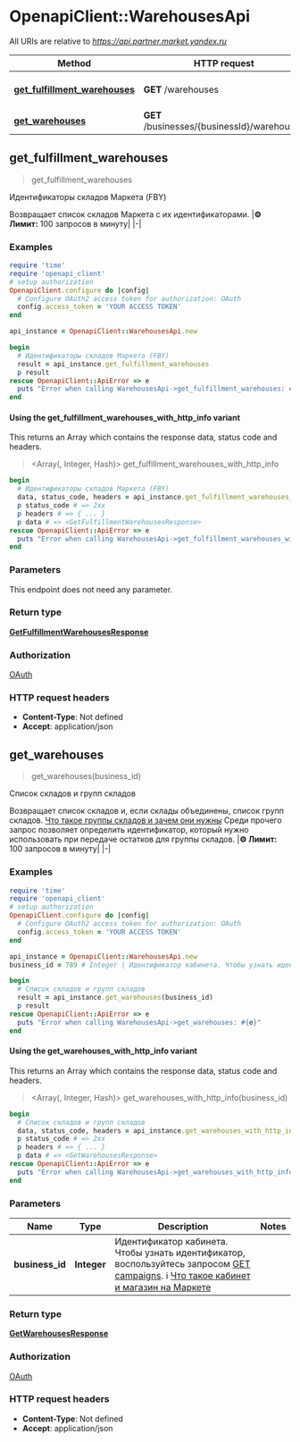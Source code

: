# OpenapiClient::WarehousesApi

All URIs are relative to *https://api.partner.market.yandex.ru*

| Method | HTTP request | Description |
| ------ | ------------ | ----------- |
| [**get_fulfillment_warehouses**](WarehousesApi.md#get_fulfillment_warehouses) | **GET** /warehouses | Идентификаторы складов Маркета (FBY) |
| [**get_warehouses**](WarehousesApi.md#get_warehouses) | **GET** /businesses/{businessId}/warehouses | Список складов и групп складов |


## get_fulfillment_warehouses

> <GetFulfillmentWarehousesResponse> get_fulfillment_warehouses

Идентификаторы складов Маркета (FBY)

Возвращает список складов Маркета с их идентификаторами.  |**⚙️ Лимит:** 100 запросов в минуту| |-| 

### Examples

```ruby
require 'time'
require 'openapi_client'
# setup authorization
OpenapiClient.configure do |config|
  # Configure OAuth2 access token for authorization: OAuth
  config.access_token = 'YOUR ACCESS TOKEN'
end

api_instance = OpenapiClient::WarehousesApi.new

begin
  # Идентификаторы складов Маркета (FBY)
  result = api_instance.get_fulfillment_warehouses
  p result
rescue OpenapiClient::ApiError => e
  puts "Error when calling WarehousesApi->get_fulfillment_warehouses: #{e}"
end
```

#### Using the get_fulfillment_warehouses_with_http_info variant

This returns an Array which contains the response data, status code and headers.

> <Array(<GetFulfillmentWarehousesResponse>, Integer, Hash)> get_fulfillment_warehouses_with_http_info

```ruby
begin
  # Идентификаторы складов Маркета (FBY)
  data, status_code, headers = api_instance.get_fulfillment_warehouses_with_http_info
  p status_code # => 2xx
  p headers # => { ... }
  p data # => <GetFulfillmentWarehousesResponse>
rescue OpenapiClient::ApiError => e
  puts "Error when calling WarehousesApi->get_fulfillment_warehouses_with_http_info: #{e}"
end
```

### Parameters

This endpoint does not need any parameter.

### Return type

[**GetFulfillmentWarehousesResponse**](GetFulfillmentWarehousesResponse.md)

### Authorization

[OAuth](../README.md#OAuth)

### HTTP request headers

- **Content-Type**: Not defined
- **Accept**: application/json


## get_warehouses

> <GetWarehousesResponse> get_warehouses(business_id)

Список складов и групп складов

Возвращает список складов и, если склады объединены, список групп складов. [Что такое группы складов и зачем они нужны](https://yandex.ru/support/marketplace/assortment/operations/stocks.html#unified-stocks)  Среди прочего запрос позволяет определить идентификатор, который нужно использовать при передаче остатков для группы складов.  |**⚙️ Лимит:** 100 запросов в минуту| |-| 

### Examples

```ruby
require 'time'
require 'openapi_client'
# setup authorization
OpenapiClient.configure do |config|
  # Configure OAuth2 access token for authorization: OAuth
  config.access_token = 'YOUR ACCESS TOKEN'
end

api_instance = OpenapiClient::WarehousesApi.new
business_id = 789 # Integer | Идентификатор кабинета. Чтобы узнать идентификатор, воспользуйтесь запросом [GET campaigns](../../reference/campaigns/getCampaigns.md#businessdto).  ℹ️ [Что такое кабинет и магазин на Маркете](https://yandex.ru/support/marketplace/account/introduction.html) 

begin
  # Список складов и групп складов
  result = api_instance.get_warehouses(business_id)
  p result
rescue OpenapiClient::ApiError => e
  puts "Error when calling WarehousesApi->get_warehouses: #{e}"
end
```

#### Using the get_warehouses_with_http_info variant

This returns an Array which contains the response data, status code and headers.

> <Array(<GetWarehousesResponse>, Integer, Hash)> get_warehouses_with_http_info(business_id)

```ruby
begin
  # Список складов и групп складов
  data, status_code, headers = api_instance.get_warehouses_with_http_info(business_id)
  p status_code # => 2xx
  p headers # => { ... }
  p data # => <GetWarehousesResponse>
rescue OpenapiClient::ApiError => e
  puts "Error when calling WarehousesApi->get_warehouses_with_http_info: #{e}"
end
```

### Parameters

| Name | Type | Description | Notes |
| ---- | ---- | ----------- | ----- |
| **business_id** | **Integer** | Идентификатор кабинета. Чтобы узнать идентификатор, воспользуйтесь запросом [GET campaigns](../../reference/campaigns/getCampaigns.md#businessdto).  ℹ️ [Что такое кабинет и магазин на Маркете](https://yandex.ru/support/marketplace/account/introduction.html)  |  |

### Return type

[**GetWarehousesResponse**](GetWarehousesResponse.md)

### Authorization

[OAuth](../README.md#OAuth)

### HTTP request headers

- **Content-Type**: Not defined
- **Accept**: application/json

